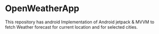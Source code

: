 # OpenWeatherApp
This repository has android Implementation of Android jetpack &amp; MVVM to fetch Weather forecast for current location and for selected cities.
